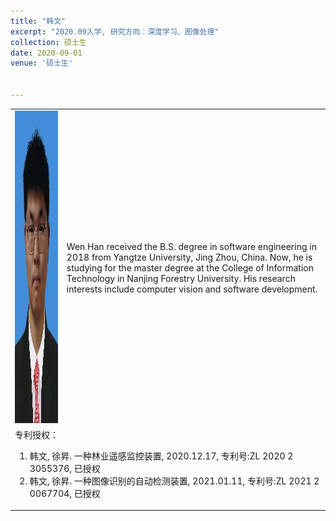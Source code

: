 ```yaml
---
title: "韩文"
excerpt: "2020.09入学, 研究方向：深度学习、图像处理"
collection: 硕士生
date: 2020-09-01
venue: '硕士生'


---
```


<table border="0">
<tr>
  <td> <img src='/images/wen.jpg' height="500" width="408">  </td>
  <td>Wen Han received the B.S. degree in software engineering in 2018 from Yangtze University, Jing Zhou, China. Now, he is studying for the master degree at the College of Information Technology in Nanjing Forestry University. His research interests include computer vision and software development.</td>
</tr>
<tr>
<td colspan="2">专利授权：
<ol class="level_1">
<li> 韩文, 徐昇. 一种林业遥感监控装置, 2020.12.17, 专利号:ZL 2020 2 3055376, 已授权 </li>
<li> 韩文, 徐昇. 一种图像识别的自动检测装置, 2021.01.11, 专利号:ZL 2021 2 0067704, 已授权 </li>
</ol>
</td>
</tr>



</table>